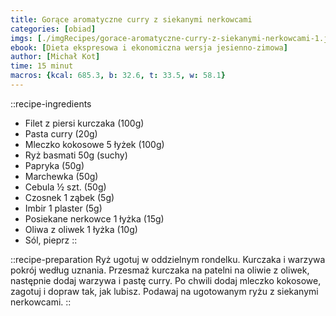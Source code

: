 ```yaml
---
title: Gorące aromatyczne curry z siekanymi nerkowcami
categories: [obiad]
imgs: [./imgRecipes/gorace-aromatyczne-curry-z-siekanymi-nerkowcami-1.jpg]
ebook: [Dieta ekspresowa i ekonomiczna wersja jesienno-zimowa]
author: [Michał Kot]
time: 15 minut
macros: {kcal: 685.3, b: 32.6, t: 33.5, w: 58.1}
---
```


::recipe-ingredients
- Filet z piersi kurczaka (100g)
- Pasta curry (20g)
- Mleczko kokosowe 5 łyżek (100g)
- Ryż basmati 50g (suchy)
- Papryka (50g)
- Marchewka (50g)
- Cebula ½ szt. (50g)
- Czosnek 1 ząbek (5g)
- Imbir 1 plaster (5g)
- Posiekane nerkowce 1 łyżka (15g)
- Oliwa z oliwek 1 łyżka (10g)
- Sól, pieprz
::

::recipe-preparation
Ryż ugotuj w oddzielnym rondelku. Kurczaka i warzywa pokrój według uznania. Przesmaż kurczaka na patelni na oliwie z oliwek, następnie dodaj warzywa i pastę curry. Po chwili dodaj mleczko kokosowe, zagotuj i dopraw tak, jak lubisz. Podawaj na ugotowanym ryżu z siekanymi nerkowcami.
::